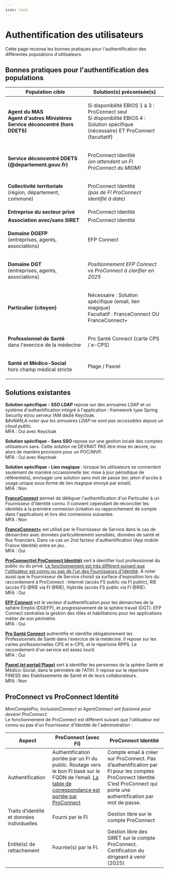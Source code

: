 ```yaml
---
icon: lock
---
```


# Authentification des utilisateurs

Cette page recense les bonnes pratiques pour l'authentification des différentes populations d'utilisateurs.

## Bonnes pratiques pour l'authentification des populations

| Population cible                                                                                                                        | Solution(s) préconisée(s)                                                                                                                       |
| --------------------------------------------------------------------------------------------------------------------------------------- | ----------------------------------------------------------------------------------------------------------------------------------------------- |
| <p><strong>Agent du MAS</strong><br><strong>Agent d'autres Ministères</strong><br><strong>Service déconcentré (hors DDETS)</strong></p> | <p>Si disponibilité EBIOS 1 à 3 : ProConnect seul<br>Si disponibilité EBIOS 4 : Solution spécifique (nécessaire) ET ProConnect (facultatif)</p> |
| **Service déconcentré DDETS (@departement.gouv.fr)**                                                                                    | <p>ProConnect Identité<br><em>(en attendant un FI ProConnect du MIOM)</em></p>                                                                  |
| <p><strong>Collectivité territoriale</strong><br>(région, département, commune)</p>                                                     | <p>ProConnect Identité<br><em>(pas de FI ProConnect identifié à date)</em></p>                                                                  |
| **Entreprise du secteur privé**                                                                                                         | ProConnect Identité                                                                                                                             |
| **Association avec/sans SIRET**                                                                                                         | ProConnect Identité                                                                                                                             |
| <p><strong>Domaine DGEFP</strong><br>(entreprises, agents, associations)</p>                                                            | EFP Connect                                                                                                                                     |
| <p><strong>Domaine DGT</strong><br>(entreprises, agents, associations)</p>                                                              | _Positionnement EFP Connect vs ProConnect à clarifier en 2025_                                                                                  |
| **Particulier (citoyen)**                                                                                                               | <p>Nécessaire : Solution spécifique (email, lien magique)<br>Facultatif : FranceConnect OU FranceConnect+</p>                                   |
| <p><strong>Professionnel de Santé</strong><br>dans l'exercice de la médecine</p>                                                        | Pro Santé Connect (carte CPS / e-CPS)                                                                                                           |
| <p><strong>Santé et Médico-Social</strong><br>hors champ médical stricte</p>                                                            | Plage / Pasrel                                                                                                                                  |

## Solutions existantes

**Solution spécifique - SSO LDAP** repose sur des annuaires LDAP et un système d'authentification intégré à l'application : framework type Spring Security et/ou serveur IAM dédié Keycloak.\
\&#xNAN;_A noter que les annuaires LDAP ne sont pas accessibles depuis un cloud public._\
MFA : Oui avec Keycloak

**Solution spécifique - Sans SSO** repose sur une gestion locale des comptes utilisateurs sans. Cette solution ne DEVRAIT PAS être mise en œuvre, ou alors de manière provisoire pour un POC/MVP.\
MFA : Oui avec Keycloak

**Solution spécifique - Lien magique** : lorsque les utilisateurs se connectent seulement de manière occasionnelle (ex: mise à jour périodique de référentiels), envisager une solution sans mot de passe (ex: jeton d'accès à usage unique sous forme de lien magique envoyé par email).\
MFA : Non

[**FranceConnect**](https://franceconnect.gouv.fr/franceconnect) permet de déléguer l'authentification d'un Particulier à un Fournisseur d'Identité connu. Il convient cependant de réconcilier les identités à la première connexion (création ou rapprochement de compte dans l'application) et lors des connexions suivantes.\
MFA : Non

[**FranceConnect+**](https://franceconnect.gouv.fr/franceconnect-plus) est utilisé par le Fournisseur de Service dans le cas de démarches avec données particulièrement sensibles, données de santé et flux financiers. Dans ce cas un 2nd facteur d'authentification (App mobile France Identité) entre en jeu.\
MFA : Oui

[**ProConnect(et ProConnect Identité)**](https://www.proconnect.gouv.fr/) sert à identifier tout professionnel du public ou du privé. [Le fonctionnement est très différent suivant que l'utilisateur est connu ou pas de l'un des Fournisseurs d'Identité](iam.md#proconnect). A noter aussi que le Fournisseur de Service choisit sa surface d'exposition lors du raccordement à ProConnect : Internet (accès FS public via FI public), RIE (accès FS @RIE via FI @RIE), Hybride (accès FS public via FI @RIE).\
MFA : Oui

[**EFP Connect**](https://info.efpconnect.emploi.gouv.fr/) est le vecteur d'authentificaiton pour les démarches de la sphère Emploi (DGEFP), et progressivement de la sphère travail (DGT). EFP Connect centralise la gestion des rôles et habilitations pour les applications métier de son périmètre.\
MFA : Oui

[**Pro Santé Connect**](https://esante.gouv.fr/produits-services/pro-sante-connect) authentifie et identifie obligatoirement les Professionnels de Santé dans l'exercice de la médecine. Il repose sur les cartes professionnelles CPS et e-CPS, et le répertoire RPPS. Le raccordement d'un service est assez lourd.\
MFA : Oui

[**Pasrel (et portail Plage)**](https://connect-pasrel.atih.sante.fr/cas/login) sert à identifier les personnes de la sphère Santé et Médico-Social, dans le périmètre de l'ATIH. Il repose sur le répertoire FINESS des Etablissements de Santé et de leurs collaborateurs.\
MFA : Non

## ProConnect vs ProConnect Identité

_MonComptePro, InclusionConnect et AgentConnect ont fusionné pour devenir ProConnect._\
Le fonctionnement de ProConnect est différent suivant que l'utilisateur est connu ou pas d'un Fournisseur d'Identité de l'administration :

| Aspect                                     | ProConnect (avec FI)                                                                                                                                                                                                                                               | ProConnect Identité                                                                                                                                                        |
| ------------------------------------------ | ------------------------------------------------------------------------------------------------------------------------------------------------------------------------------------------------------------------------------------------------------------------ | -------------------------------------------------------------------------------------------------------------------------------------------------------------------------- |
| Authentification                           | Authentification portée par un FI du public. Routage vers le bon FI basé sur le FQDN de l’email. [La table de correspondance est portée par ProConnect](https://grist.numerique.gouv.fr/o/docs/3kQ829mp7bTy/AgentConnect-Configuration-des-Fournisseurs-dIdentite) | Compte email à créer sur ProConnect. Pas d’authentification par FI pour les comptes ProConnect Identité. C’est ProConnect qui porte une authentification par mot de passe. |
| Traits d’identité et données individuelles | Fourni par le FI                                                                                                                                                                                                                                                   | Gestion libre sur le compte ProConnect                                                                                                                                     |
| Entité(s) de rattachement                  | Fournie(s) par le FI.                                                                                                                                                                                                                                              | Gestion libre des SIRET sur le compte ProConnect. Certification du dirigeant à venir (2025)                                                                                |
